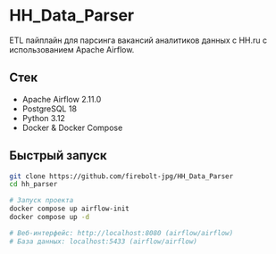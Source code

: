 # HH_Data_Parser

ETL пайплайн для парсинга вакансий аналитиков данных с HH.ru с использованием Apache Airflow.

## Стек
- Apache Airflow 2.11.0
- PostgreSQL 18
- Python 3.12
- Docker & Docker Compose

## Быстрый запуск
```bash
git clone https://github.com/firebolt-jpg/HH_Data_Parser
cd hh_parser

# Запуск проекта
docker compose up airflow-init
docker compose up -d

# Веб-интерфейс: http://localhost:8080 (airflow/airflow)
# База данных: localhost:5433 (airflow/airflow)
